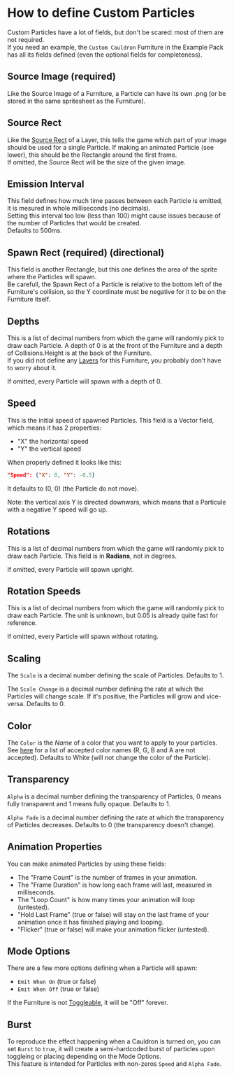 # How to define Custom Particles

Custom Particles have a lot of fields, but don't be scared: most of them are not required.  
If you need an example, the `Custom Cauldron` Furniture in the Example Pack has all its fields defined (even the optional fields for completeness).

## Source Image (required)

Like the Source Image of a Furniture, a Particle can have its own .png (or be stored in the same spritesheet as the Furniture).

## Source Rect

Like the [Source Rect](Layers.md#source-rect) of a Layer, this tells the game which part of your image should be used for a single Particle. If making an animated Particle (see lower), this should be the Rectangle around the first frame.  
If omitted, the Source Rect will be the size of the given image.

## Emission Interval

This field defines how much time passes between each Particle is emitted, it is mesured in whole milliseconds (no decimals).  
Setting this interval too low (less than 100) might cause issues because of the number of Particles that would be created.  
Defaults to 500ms.

## Spawn Rect (required) (directional)

This field is another Rectangle, but this one defines the area of the sprite where the Particles will spawn.  
Be carefull, the Spawn Rect of a Particle is relative to the bottom left of the Furniture's collision, so the Y coordinate must be negative for it to be on the Furniture itself.

## Depths

This is a list of decimal numbers from which the game will randomly pick to draw each Particle. A depth of 0 is at the front of the Furniture and a depth of Collisions.Height is at the back of the Furniture.  
If you did not define any [Layers](../Furniture.md#layers) for this Furniture, you probably don't have to worry about it.  

If omitted, every Particle will spawn with a depth of 0.

## Speed

This is the initial speed of spawned Particles. This field is a Vector field, which means it has 2 properties:
- "X" the horizontal speed
- "Y" the vertical speed

When properly defined it looks like this:
```json
"Speed": {"X": 0, "Y": -0.5}
```

It defaults to (0, 0) (the Particle do not move).

Note: the vertical axis Y is directed downwars, which means that a Particule with a negative Y speed will go up.

## Rotations

This is a list of decimal numbers from which the game will randomly pick to draw each Particle. This field is in **Radians**, not in degrees.

If omitted, every Particle will spawn upright.

## Rotation Speeds

This is a list of decimal numbers from which the game will randomly pick to draw each Particle. The unit is unknown, but 0.05 is already quite fast for reference.

If omitted, every Particle will spawn without rotating.

## Scaling

The `Scale` is a decimal number defining the scale of Particles. Defaults to 1.

The `Scale Change` is a decimal number defining the rate at which the Particles will change scale. If it's positive, the Particles will grow and vice-versa. Defaults to 0.

## Color

The `Color` is the _Name_ of a color that you want to apply to your particles. See [here](https://learn.microsoft.com/en-us/dotnet/api/system.drawing.color?view=net-8.0#properties) for a list of accepted color names (R, G, B and A are not accepted). Defaults to White (will not change the color of the Particle).

## Transparency

`Alpha` is a decimal number defining the transparency of Particles, 0 means fully transparent and 1 means fully opaque. Defaults to 1.

`Alpha Fade` is a decimal number defining the rate at which the transparency of Particles decreases. Defaults to 0 (the transparency doesn't change).

## Animation Properties

You can make animated Particles by using these fields:
- The "Frame Count" is the number of frames in your animation.
- The "Frame Duration" is how long each frame will last, measured in milliseconds.
- The "Loop Count" is how many times your animation will loop (untested).
- "Hold Last Frame" (true or false) will stay on the last frame of your animation once it has finished playing and looping.
- "Flicker" (true or false) will make your animation flicker (untested).

## Mode Options

There are a few more options defining when a Particle will spawn:
- `Emit When On` (true or false)
- `Emit When Off` (true or false)

If the Furniture is not [Toggleable](../Furniture.md#toggle), it will be "Off" forever.

## Burst

To reproduce the effect happening when a Cauldron is turned on, you can set `Burst` to `true`, it will create a semi-hardcoded burst of particles upon toggleing or placing depending on the Mode Options.  
This feature is intended for Particles with non-zeros `Speed` and `Alpha Fade`.